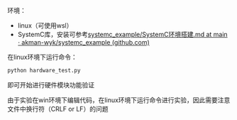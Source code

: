 环境：

+ linux（可使用wsl）
+ SystemC库，安装可参考[systemc_example/SystemC环境搭建.md at main · akman-wyk/systemc_example (github.com)](https://github.com/akman-wyk/systemc_example/blob/main/SystemC环境搭建.md)



在linux环境下运行命令：

```bash
python hardware_test.py 
```

即可开始进行硬件模块功能验证



由于实验在win环境下编辑代码，在linux环境下运行命令进行实验，因此需要注意文件中换行符（CRLF or LF）的问题
